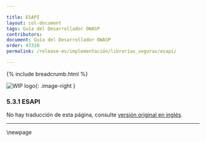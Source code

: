 ```yaml
---

title: ESAPI
layout: col-document
tags: Guía del Desarrollador OWASP
contributors:
document: Guía del Desarrollador OWASP
order: 47310
permalink: /release-es/implementación/librerías_seguras/esapi/

---
```


{% include breadcrumb.html %}

<style type="text/css">
.image-right {
  height: 180px;
  display: block;
  margin-left: auto;
  margin-right: auto;
  float: right;
}
</style>

![WIP logo](../../../../assets/images/dg_wip.png "Trabajo en curso"){: .image-right }

### 5.3.1 ESAPI

No hay traducción de esta página, consulte [versión original en inglés][release070301].

----

[release070301]: https://github.com/OWASP/www-project-developer-guide/blob/main/release/07-implementation/03-secure-libraries/01-esapi.md

\newpage
